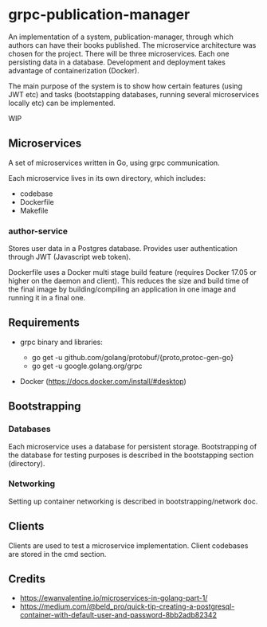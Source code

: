 # grpc-publication-manager

An implementation of a system, publication-manager, through which authors can
have their books published. The microservice architecture was chosen for the 
project. There will be three microservices. Each one persisting data in a database.
Development and deployment takes advantage of containerization (Docker).

The main purpose of the system is to show how certain features (using JWT etc) and tasks
(bootstapping databases, running several microservices locally etc) can be implemented.

WIP

## Microservices

A set of microservices written in Go, using grpc communication.

Each microservice lives in its own directory, which includes:
  - codebase
  - Dockerfile
  - Makefile

### author-service

Stores user data in a Postgres database. Provides user authentication through
JWT (Javascript web token).

Dockerfile uses a Docker multi stage build feature (requires Docker 17.05 or higher
on the daemon and client). This reduces the size and build time of the final image
by building/compiling an application in one image and running it in a final one.  

## Requirements

 - grpc binary and libraries:
    - go get -u github.com/golang/protobuf/{proto,protoc-gen-go}
    - go get -u google.golang.org/grpc

 - Docker (https://docs.docker.com/install/#desktop)

## Bootstrapping

### Databases

Each microservice uses a database for persistent storage. Bootstrapping of the
database for testing purposes is described in the bootstapping section (directory).

### Networking

Setting up container networking is described in bootstrapping/network doc.

## Clients

Clients are used to test a microservice implementation. Client codebases are stored
in the cmd section.

## Credits
- https://ewanvalentine.io/microservices-in-golang-part-1/
- https://medium.com/@beld_pro/quick-tip-creating-a-postgresql-container-with-default-user-and-password-8bb2adb82342
